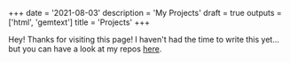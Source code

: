 +++
date = '2021-08-03'
description = 'My Projects'
draft = true
outputs = ['html', 'gemtext']
title = 'Projects'
+++

Hey! Thanks for visiting this page! I haven't had the time to write this yet... but you can
have a look at my repos [here](https://sr.ht/~hedy).

